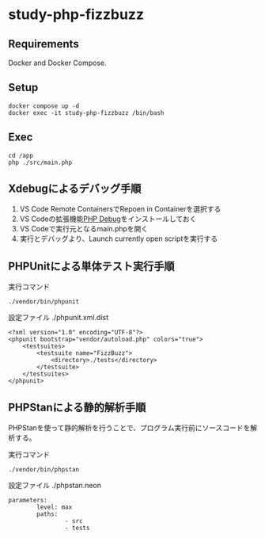 # study-php-fizzbuzz

## Requirements

Docker and Docker Compose.

## Setup

```
docker compose up -d
docker exec -it study-php-fizzbuzz /bin/bash
```

## Exec

```
cd /app
php ./src/main.php
```

## Xdebugによるデバッグ手順

1. VS Code Remote ContainersでRepoen in Containerを選択する
2. VS Codeの拡張機能[PHP Debug](https://marketplace.visualstudio.com/items?itemName=xdebug.php-debug)をインストールしておく
3. VS Codeで実行元となるmain.phpを開く
4. 実行とデバッグより、Launch currently open scriptを実行する

## PHPUnitによる単体テスト実行手順

実行コマンド
```
./vendor/bin/phpunit
```

設定ファイル ./phpunit.xml.dist
```
<?xml version="1.0" encoding="UTF-8"?>
<phpunit bootstrap="vendor/autoload.php" colors="true">
    <testsuites>
        <testsuite name="FizzBuzz">
            <directory>./tests</directory>
        </testsuite>
    </testsuites>
</phpunit>
```

## PHPStanによる静的解析手順

PHPStanを使って静的解析を行うことで、プログラム実行前にソースコードを解析する。

実行コマンド
```
./vendor/bin/phpstan
```

設定ファイル ./phpstan.neon 
```
parameters:
        level: max
        paths:
                - src
                - tests
```

